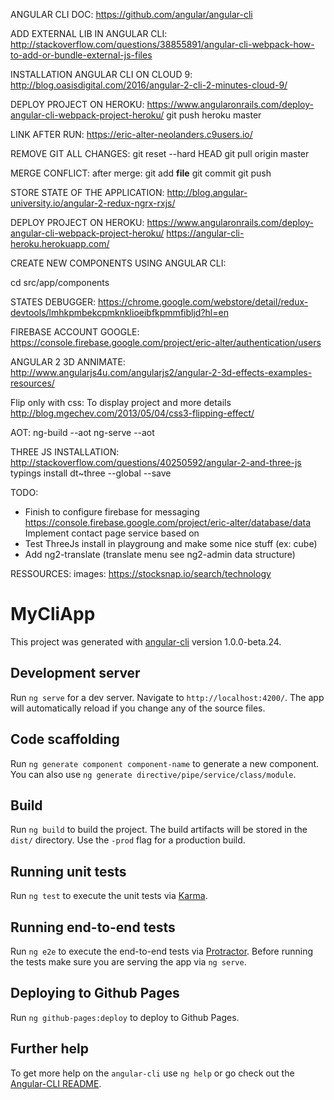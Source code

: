 ANGULAR CLI DOC:
https://github.com/angular/angular-cli

ADD EXTERNAL LIB IN ANGULAR CLI:
http://stackoverflow.com/questions/38855891/angular-cli-webpack-how-to-add-or-bundle-external-js-files

INSTALLATION ANGULAR CLI ON CLOUD 9:
http://blog.oasisdigital.com/2016/angular-2-cli-2-minutes-cloud-9/

DEPLOY PROJECT ON HEROKU:
https://www.angularonrails.com/deploy-angular-cli-webpack-project-heroku/
git push heroku master

LINK AFTER RUN:
https://eric-alter-neolanders.c9users.io/


REMOVE GIT ALL CHANGES:
git reset --hard HEAD
git pull origin master

MERGE CONFLICT:
after merge:
git add __file__
git commit
git push

STORE STATE OF THE APPLICATION:
http://blog.angular-university.io/angular-2-redux-ngrx-rxjs/


DEPLOY PROJECT ON HEROKU:
https://www.angularonrails.com/deploy-angular-cli-webpack-project-heroku/
https://angular-cli-heroku.herokuapp.com/



CREATE NEW COMPONENTS USING ANGULAR CLI:

cd src/app/components

STATES DEBUGGER:
https://chrome.google.com/webstore/detail/redux-devtools/lmhkpmbekcpmknklioeibfkpmmfibljd?hl=en


FIREBASE ACCOUNT GOOGLE:
https://console.firebase.google.com/project/eric-alter/authentication/users


ANGULAR 2 3D ANNIMATE:
http://www.angularjs4u.com/angularjs2/angular-2-3d-effects-examples-resources/

Flip only with css: To display project and more details
http://blog.mgechev.com/2013/05/04/css3-flipping-effect/


AOT:
ng-build --aot
ng-serve --aot

THREE JS INSTALLATION:
http://stackoverflow.com/questions/40250592/angular-2-and-three-js
typings install dt~three --global --save


TODO:
- Finish to configure firebase for messaging https://console.firebase.google.com/project/eric-alter/database/data
  Implement contact page service based on
- Test ThreeJs install in playgroung and make some nice stuff (ex: cube)
- Add ng2-translate (translate menu see ng2-admin data structure)


RESSOURCES:
images: https://stocksnap.io/search/technology


# MyCliApp

This project was generated with [angular-cli](https://github.com/angular/angular-cli) version 1.0.0-beta.24.

## Development server
Run `ng serve` for a dev server. Navigate to `http://localhost:4200/`. The app will automatically reload if you change any of the source files.




## Code scaffolding

Run `ng generate component component-name` to generate a new component. You can also use `ng generate directive/pipe/service/class/module`.

## Build

Run `ng build` to build the project. The build artifacts will be stored in the `dist/` directory. Use the `-prod` flag for a production build.

## Running unit tests

Run `ng test` to execute the unit tests via [Karma](https://karma-runner.github.io).

## Running end-to-end tests

Run `ng e2e` to execute the end-to-end tests via [Protractor](http://www.protractortest.org/).
Before running the tests make sure you are serving the app via `ng serve`.

## Deploying to Github Pages

Run `ng github-pages:deploy` to deploy to Github Pages.

## Further help

To get more help on the `angular-cli` use `ng help` or go check out the [Angular-CLI README](https://github.com/angular/angular-cli/blob/master/README.md).
